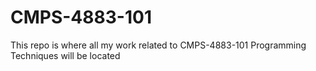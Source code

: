# CMPS-4883-101
This repo is where all my work related to CMPS-4883-101 Programming Techniques will be located
